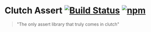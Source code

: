 # Clutch Assert [![Build Status](https://img.shields.io/travis/smartcar/clutch-assert.svg?style=flat-square)](https://travis-ci.org/smartcar/clutch-assert) [![npm](https://img.shields.io/npm/v/clutch-assert.svg?style=flat-square)](https://www.npmjs.com/package/clutch-assert)
> "The only assert library that truly comes in clutch"
